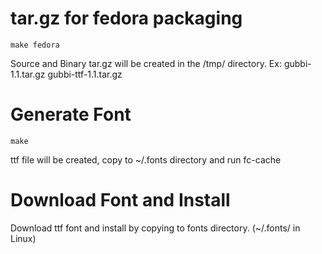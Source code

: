 # tar.gz for fedora packaging

    make fedora
    
Source and Binary tar.gz will be created in the /tmp/ directory. Ex: gubbi-1.1.tar.gz  gubbi-ttf-1.1.tar.gz

# Generate Font

    make
    
ttf file will be created, copy to ~/.fonts directory and run fc-cache

# Download Font and Install

Download ttf font and install by copying to fonts directory. (~/.fonts/ in Linux)
